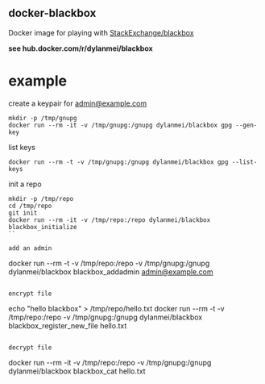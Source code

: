 docker-blackbox
---------------

Docker image for playing with [StackExchange/blackbox](https://github.com/StackExchange/blackbox)

**see hub.docker.com/r/dylanmei/blackbox**

# example

create a keypair for admin@example.com

```
mkdir -p /tmp/gnupg
docker run --rm -it -v /tmp/gnupg:/gnupg dylanmei/blackbox gpg --gen-key
```

list keys

```
docker run --rm -t -v /tmp/gnupg:/gnupg dylanmei/blackbox gpg --list-keys
```

init a repo

```
mkdir -p /tmp/repo
cd /tmp/repo
git init
docker run --rm -it -v /tmp/repo:/repo dylanmei/blackbox blackbox_initialize
``

add an admin

```
docker run --rm -t -v /tmp/repo:/repo -v /tmp/gnupg:/gnupg dylanmei/blackbox blackbox_addadmin admin@example.com
```

encrypt file

```
echo "hello blackbox" > /tmp/repo/hello.txt
docker run --rm -t -v /tmp/repo:/repo -v /tmp/gnupg:/gnupg dylanmei/blackbox blackbox_register_new_file hello.txt
```

decrypt file

```
docker run --rm -it -v /tmp/repo:/repo -v /tmp/gnupg:/gnupg dylanmei/blackbox blackbox_cat hello.txt
```
